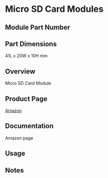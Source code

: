 # Micro SD Card Modules

## Module Part Number
<!-- The official part number for the module. -->

## Part Dimensions
<!-- The official part number for the module. -->
41L x 20W x 10H mm  

## Overview
<!-- A brief description of the module and its purpose. -->
Micro SD Card Module

## Product Page
[Amazon](https://www.amazon.ca/Geekstory-Module-Adapter-Interface-Arduino/dp/B07X478BPL/ref=sr_1_5?crid=3RF2UBGF3RIG1&dib=eyJ2IjoiMSJ9.jkoe3ivfMYGeA9ux08j47mGZ_b7aSzLqlNJC84ZSsey2d_24EG-rGjkOVtOJnESWRxzS8QlmGvIA-mAmTXow1tYJ1KuckGyn8DkpHpxJARAg4I8er-Zc2LSxEMY8yH4SSirJchu74ippoVw-aphcUOJTucJn3sEPpKRfMYMBQUe2l7mpqSzjjw-j5BYCH1hbpIZrR1UhMyGjC16jH6bEolqVw_hjfdyiss1JmINTNHTErR8FYvOFHRZB86MWLTHtgYNau_1F3bxJQl94FSWK0V-Kd_vd6c6eT6vspxMbgBw.sN3fT18ZCRDeKwEFV0WZPYsfyBWRMRxqBJs6y4A_dlM&dib_tag=se&keywords=arduino+sd+card+module&qid=1709957169&sprefix=arduino+sd+c%2Caps%2C199&sr=8-5)

## Documentation
Amazon page

## Usage
<!-- Example code or instructions on how to use the module. -->

## Notes
<!-- Any additional notes or important information related to the module. -->
